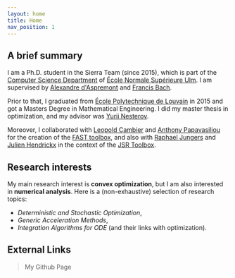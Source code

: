 ```yaml
---
layout: home
title: Home
nav_position: 1
---
```




## A brief summary
I am a Ph.D. student in the Sierra Team (since 2015), which is part of the [Computer Science Department](http://www.di.ens.fr/) of [École Normale Supérieure Ulm](http://www.ens.fr/en). 
I am supervised by [Alexandre d'Aspremont](http://www.di.ens.fr/~aspremon/) and [Francis Bach](http://www.di.ens.fr/~fbach). 

Prior to that, I graduated from [École Polytechnique de Louvain](https://uclouvain.be/fr/facultes/epl) in 2015 and got a Masters Degree in Mathematical Engineering. I did my master thesis in optimization, and my advisor was [Yurii Nesterov](https://scholar.google.com/citations?user=DJ8Ep8YAAAAJ). 

Moreover, I collaborated with [Leopold Cambier](https://people.stanford.edu/lcambier/) and [Anthony Papavasiliou](http://perso.uclouvain.be/anthony.papavasiliou/public_html/) for the creation of the [FAST toolbox](https://web.stanford.edu/~lcambier/fast/), and also with [Raphael Jungers](http://perso.uclouvain.be/raphael.jungers/content/home) and [Julien Hendrickx](https://perso.uclouvain.be/julien.hendrickx/) in the context of the [JSR Toolbox](http://fr.mathworks.com/matlabcentral/fileexchange/33202-the-jsr-toolbox).

## Research interests
My main research interest is **convex optimization**, but I am also interested in **numerical analysis**. Here is a (non-exhaustive) selection of research topics:
- *Deterministic and Stochastic Optimization*,
- *Generic Acceleration Methods*,
- *Integration Algorithms for ODE* (and their links with optimization).

## External Links
> My Github Page
